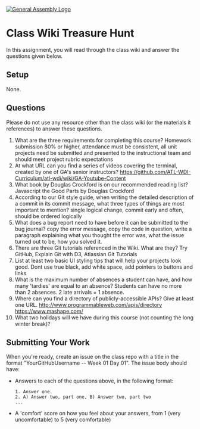 [![General Assembly Logo](https://camo.githubusercontent.com/1a91b05b8f4d44b5bbfb83abac2b0996d8e26c92/687474703a2f2f692e696d6775722e636f6d2f6b6538555354712e706e67)](https://generalassemb.ly/education/web-development-immersive)

# Class Wiki Treasure Hunt

In this assignment, you will read through the class wiki and answer the
questions given below.

## Setup

  None.

## Questions

Please do not use any resource other than the class wiki
(or the materials it references)
to answer these questions.

1.  What are the three requirements for completing this course?
Homework submission 80% or higher, attendance must be consistent, all unit projects need be submitted and presented to the instructional team and should meet project rubric expectations
2.  At what URL can you find a series of videos covering the terminal, created
    by one of GA's senior instructors? https://github.com/ATL-WDI-Curriculum/atl-wdi/wiki/GA-Youtube-Content
3.  What book by Douglas Crockford is on our recommended reading list?
Javascript the Good Parts by Douglas Crockford
4.  According to our Git style guide, when writing the detailed description of
    a commit in its commit message, what three types of things are most
    important to mention?
    single logical change, commit early and often, should be ordered logically
5.  What does a bug report need to have before it can be submitted to the bug
    journal?
    copy the error message, copy the code in question, write a paragraph explaining what you thought the error was, what the issue turned out to be, how you solved it.
6.  There are three Git tutorials referenced in the Wiki. What are they?
Try GitHub, Explain Git with D3, Atlassian Git Tutorials
7.  List at least two basic UI styling tips that will help your projects
    look good.
    Dont use true black, add white space, add pointers to buttons and links
8.  What is the maximum number of absences a student can have, and how many
    'tardies' are equal to an absence?
    Students can have no more than 2 absences. 2 late arrivals = 1 absence.
9.  Where can you find a directory of publicly-accessible APIs?
    Give at least one URL.
    http://www.programmableweb.com/apis/directory
    https://www.mashape.com/
10. What two holidays will we have during this course (not counting the long
    winter break)?

## Submitting Your Work

When you're ready, create an issue on the class repo with
a title in the format "YourGitHubUsername -- Week 01 Day 01".
The issue body should have:

-   Answers to each of the questions above, in the following format:

    ```text
    1. Answer one.
    2. A) Answer two, part one, B) Answer two, part two
    ...
    ```

-   A 'comfort' score on how you feel about your answers, from 1 (very
    uncomfortable) to 5 (very comfortable)
